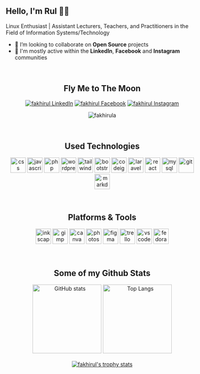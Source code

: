 ## Hello, I'm Rul 👋🏻

Linux Enthusiast | Assistant Lecturers, Teachers, and Practitioners in the Field of Information Systems/Technology
- 👯 I’m looking to collaborate on **Open Source** projects
- 💬 I'm mostly active within the **LinkedIn**, **Facebook** and **Instagram** communities
<br>
<div align="center">
    
## Fly Me to The Moon
[![fakhirul LinkedIn](https://img.shields.io/badge/-LinkedIn-0077B5?style=flat-square&logo=linkedin&logoColor=fff)](https://www.linkedin.com/in/fakhirul-akmal/ "Fakhirul's on LinkedIn")
[![fakhirul Facebook](https://img.shields.io/badge/-Facebook-1877F2?style=flat-square&logo=facebook&logoColor=fff)](https://facebook.com/rul.haxor "Fakhirul's on Facebook")
[![fakhirul Instagram](https://img.shields.io/badge/-Instagram-E4405F?style=flat-square&logo=instagram&logoColor=fff)](https://instagram.com/fakhirula "Fakhirul's on Instagram")
<p align=center> <img src=https://komarev.com/ghpvc/?username=fakhirula&style=flat-square&color=green alt=fakhirula /> </p>
<br>
    
## Used Technologies
<p>
    <img src="https://cdn.jsdelivr.net/gh/devicons/devicon/icons/css3/css3-plain.svg" title="CSS3" alt="css" width="40" height="40" />
    <img src="https://cdn.jsdelivr.net/gh/devicons/devicon/icons/javascript/javascript-plain.svg" title="Javascript" alt="javascript" width="40" height="40" />
    <img src="https://cdn.jsdelivr.net/gh/devicons/devicon/icons/php/php-plain.svg" title="PHP" alt="php" width="40" height="40" />
    <img src="https://cdn.jsdelivr.net/gh/devicons/devicon/icons/wordpress/wordpress-plain.svg" title="WordPress" alt="wordpress" width="40" height="40" />
    <img src="https://cdn.jsdelivr.net/gh/devicons/devicon/icons/tailwindcss/tailwindcss-plain.svg" title="Tailwind" alt="tailwind" width="40" height="40" />
    <img src="https://cdn.jsdelivr.net/gh/devicons/devicon/icons/bootstrap/bootstrap-original.svg" title="Bootstrap" alt="bootstrap" width="40" height="40" />
    <img src="https://cdn.jsdelivr.net/gh/devicons/devicon/icons/codeigniter/codeigniter-plain.svg" title="Codeigniter" alt="codeigniter" width="40" height="40" />
    <img src="https://cdn.jsdelivr.net/gh/devicons/devicon/icons/laravel/laravel-plain.svg" title="Laravel" alt="laravel" width="40" height="40" />
    <img src="https://cdn.jsdelivr.net/gh/devicons/devicon/icons/react/react-original.svg" title="React JS" alt="react" width="40" height="40" />
    <img src="https://cdn.jsdelivr.net/gh/devicons/devicon/icons/mysql/mysql-plain.svg" title="MySQL" alt="mysql" width="40" height="40" />
    <img src="https://cdn.jsdelivr.net/gh/devicons/devicon/icons/git/git-original.svg" title="GIT" alt="git" width="40" height="40" />
    <img src="https://cdn.jsdelivr.net/gh/devicons/devicon/icons/markdown/markdown-original.svg" title="Markdown" alt="markdown" width="40" height="40" />
</p><br>
    
## Platforms & Tools
<p>
    <img src="https://cdn.jsdelivr.net/gh/devicons/devicon/icons/inkscape/inkscape-original.svg" title="Inkscape" alt="inkscape" width="40" height="40" />
    <img src="https://cdn.jsdelivr.net/gh/devicons/devicon/icons/gimp/gimp-original.svg" title="GIMP" alt="gimp" width="40" height="40" />
    <img src="https://cdn.jsdelivr.net/gh/devicons/devicon/icons/canva/canva-original.svg" title="Canva" alt="canva" width="40" height="40" />
    <img src="https://cdn.jsdelivr.net/gh/devicons/devicon/icons/photoshop/photoshop-plain.svg" title="Photoshop" alt="photoshop" width="40" height="40" />
    <img src="https://cdn.jsdelivr.net/gh/devicons/devicon/icons/figma/figma-original.svg" title="Figma" alt="figma" width="40" height="40" />
    <img src="https://cdn.jsdelivr.net/gh/devicons/devicon/icons/trello/trello-plain.svg" title="Trello" alt="trello" width="40" height="40" />
    <img src="https://cdn.jsdelivr.net/gh/devicons/devicon/icons/vscode/vscode-original.svg" title="VSCode" alt="vscode" width="40" height="40" />
    <img src="https://cdn.jsdelivr.net/gh/devicons/devicon/icons/fedora/fedora-original.svg" title="Fedora" alt="fedora" width="40" height="40" />
</p>
<br>

## Some of my Github Stats
    
  <img src="https://github-readme-stats.vercel.app/api?username=fakhirula&show_icons=true&include_all_commits=true" height="180" alt="GitHub stats"  />
  <img src="https://github-readme-stats.vercel.app/api/top-langs/?username=fakhirula&layout=compact" height="180" alt="Top Langs"  />
<br><br>
<a href="https://github.com/fakhirula">
  <img align="center" src="https://github-profile-trophy.vercel.app/?username=fakhirula&column=-1" alt="fakhirul's trophy stats"/>
</a>
</div>
